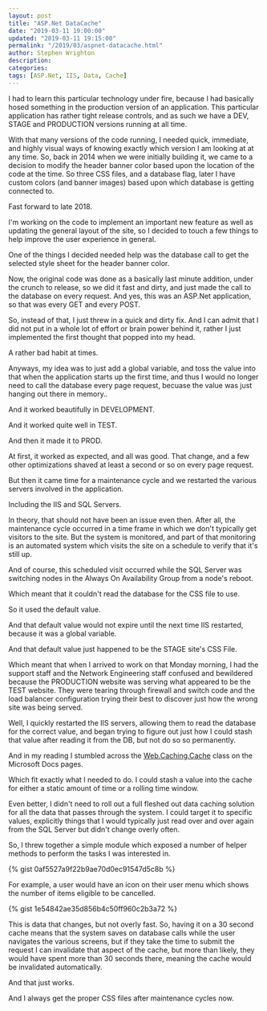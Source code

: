 ```yaml
---
layout: post
title: "ASP.Net DataCache"
date: "2019-03-11 19:00:00"
updated: "2019-03-11 19:15:00"
permalink: "/2019/03/aspnet-datacache.html"
author: Stephen Wrighton
description:
categories:
tags: [ASP.Net, IIS, Data, Cache]
---
```


I had to learn this particular technology under fire, because I had basically hosed something in the production version of an application. This particular application has rather tight release controls, and as such we have a DEV, STAGE and PRODUCTION versions running at all time.  

With that many versions of the code running, I needed quick, immediate, and highly visual ways of knowing exactly which version I am looking at at any time. So, back in 2014 when we were initially building it, we came to a decision to modify the header banner color based upon the location of the code at the time. So three CSS files, and a database flag, later I have custom colors (and banner images) based upon which database is getting connected to. 

Fast forward to late 2018. 

I'm working on the code to implement an important new feature as well as updating the general layout of the site, so I decided to touch a few things to help improve the user experience in general.

One of the things I decided needed help was the database call to get the selected style sheet for the header banner color.  

Now, the original code was done as a basically last minute addition, under the crunch to release, so we did it fast and dirty, and just made the call to the database on every request. And yes, this was an ASP.Net application, so that was every GET and every POST. 

So, instead of that, I just threw in a quick and dirty fix. And I can admit that I did not put in a whole lot of effort or brain power behind it, rather I just implemented the first thought that popped into my head. 

A rather bad habit at times. 

Anyways, my idea was to just add a global variable, and toss the value into that when the application starts up the first time, and thus I would no longer need to call the database every page request, becuase the value was just hanging out there in memory.. 

And it worked beautifully in DEVELOPMENT. 

And it worked quite well in TEST. 

And then it made it to PROD. 

At first, it worked as expected, and all was good. That change, and a few other optimizations shaved at least a second or so on every page request. 

But then it came time for a maintenance cycle and we restarted the various servers involved in the application. 

Including the IIS and SQL Servers. 

In theory, that should not have been an issue even then. After all, the maintenance cycle occurred in a time frame in which we don't typically get visitors to the site. But the system is monitored, and part of that monitoring is an automated system which visits the site on a schedule to verify that it's still up. 

And of course, this scheduled visit occurred while the SQL Server was switching nodes in the Always On Availability Group from a node's reboot.

Which meant that it couldn't read the database for the CSS file to use.  

So it used the default value. 

And that default value would not expire until the next time IIS restarted, because it was a global variable.

And that default value just happened to be the STAGE site's CSS File. 

Which meant that when I arrived to work on that Monday morning, I had the support staff and the Network Engineering staff confused and bewildered because the PRODUCTION website was serving what appeared to be the TEST website. They were tearing through firewall and switch code and the load balancer configuration trying their best to discover just how the wrong site was being served.

Well, I quickly restarted the IIS servers, allowing them to read the database for the correct value, and began trying to figure out just how I could stash that value after reading it from the DB, but not do so so permanently. 

And in my reading I stumbled across the [Web.Caching.Cache](https://docs.microsoft.com/en-us/dotnet/api/system.web.caching.cache?view=netframework-4.7.2) class on the Microsoft Docs pages. 

Which fit exactly what I needed to do. I could stash a value into the cache for either a static amount of time or a rolling time window. 

Even better, I didn't need to roll out a full fleshed out data caching solution for all the data that passes through the system. I could target it to specific values, explicitly things that I would typically just read over and over again from the SQL Server but didn't change overly often. 

So, I threw together a simple module which exposed a number of helper methods to perform the tasks I was interested in.   

{% gist 0af5527a9f22b9ae70d0ec91547d5c8b %}

For example, a user would have an icon on their user menu which shows the number of items eligible to be cancelled.  

{% gist 1e54842ae35d856b4c50ff960c2b3a72 %}

This is data that changes, but not overly fast. So, having it on a 30 second cache means that the system saves on database calls while the user navigates the various screens, but if they take the time to submit the request I can invalidate that aspect of the cache, but more than likely, they would have spent more than 30 seconds there, meaning the cache would be invalidated automatically.

And that just works. 

And I always get the proper CSS files after maintenance cycles now.